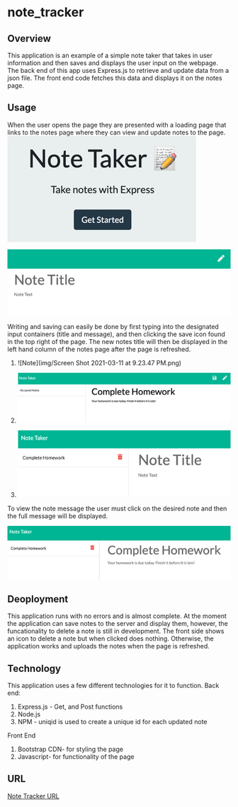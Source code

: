 # note_tracker

## Overview
This application is an example of a simple note taker that takes in user information and then saves and displays the user input on the webpage. The back end of this app uses Express.js to retrieve and update data from a json file. The front end code fetches this data and displays it on the notes page. 

## Usage
When the user opens the page they are presented with a loading page that links to the notes page where they can view and update notes to the page. 
![Display](img/display_page.png)

![Display](img/display_noteT.png)

Writing and saving can easily be done by first typing into the designated input containers (title and message), and then clicking the save icon found in the top right of the page. The new notes title will then be displayed in the left hand column of the notes page after the page is refreshed. 
1. ![Note](img/Screen Shot 2021-03-11 at 9.23.47 PM.png)

1. ![Write note](img/write_note.png)

1. ![Note Saved](img/note_saved.png)

To view the note message the user must click on the desired note and then the full message will be displayed.

![Check Note](img/check_note.png)


## Deoployment
This application runs with no errors and is almost complete. At the moment the application can save notes to the server and display them, however, the funcationality to delete a note is still in development. The front side shows an icon to delete a note but when clicked does nothing. Otherwise, the application works and uploads the notes when the page is refreshed. 

## Technology 
This application uses a few different technologies for it to function.
Back end:
1. Express.js - Get, and Post functions
1. Node.js
1. NPM - uniqid is used to create a unique id for each updated note

Front End
1. Bootstrap CDN- for styling the page
1. Javascript- for functionality of the page

## URL

[Note Tracker URL](https://mikeyp957.github.io/note_tracker/.)